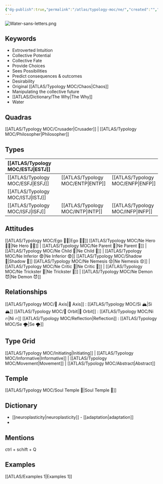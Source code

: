 ```yaml
---
{"dg-publish":true,"permalink":"/atlas/typology-moc/ne/","created":"","updated":"2023-04-03T22:24:03.590+02:00"}
---
```


![Water-sans-letters.png](/img/user/EXTRAS/Images/Water-sans-letters.png)
## Keywords 
- Extroverted Intuition
- Collective Potential
- Collective Fate
- Provide Choices 
- Sees Possibilities 
- Predict consequences & outcomes 
- Desirability
- Original [[ATLAS/Typology MOC/Chaos\|Chaos]]
- Manipulating the collective future 
- [[ATLAS/Dictionary/The Why\|The Why]]
- Water

## Quadras
[[ATLAS/Typology MOC/Crusader\|Crusader]] | [[ATLAS/Typology MOC/Philosopher\|Philosopher]] 

## Types 

| [[ATLAS/Typology MOC/ESTJ\|ESTJ]]&nbsp; | |   | |
|:---------------|:-----------|:---------------|:---------------|
| [[ATLAS/Typology MOC/ESFJ\|ESFJ]]       |  | [[ATLAS/Typology MOC/ENTP\|ENTP]]&nbsp; | [[ATLAS/Typology MOC/ENFP\|ENFP]]       |
| [[ATLAS/Typology MOC/ISTJ\|ISTJ]]       |  |   |    |
| [[ATLAS/Typology MOC/ISFJ\|ISFJ]]&nbsp; |  |  [[ATLAS/Typology MOC/INTP\|INTP]]      | [[ATLAS/Typology MOC/INFP\|INFP]]       |  

## Attitudes
[[ATLAS/Typology MOC/Ego 🙋‍♂️\|Ego 🙋‍♂️]]
[[ATLAS/Typology MOC/Ne Hero 🦸‍♂️\|Ne Hero 🦸‍♂️]] | [[ATLAS/Typology MOC/Ne Parent 🤨\|Ne Parent 🤨]] | [[ATLAS/Typology MOC/Ne Child 🧒\|Ne Child 🧒]] | [[ATLAS/Typology MOC/Ne Inferior 😨\|Ne Inferior 😨]]
[[ATLAS/Typology MOC/Shadow 👤\|Shadow 👤]] 
[[ATLAS/Typology MOC/Ne Nemesis 😟\|Ne Nemesis 😟]] | [[ATLAS/Typology MOC/Ne Critic 🤔\|Ne Critic 🤔]] | [[ATLAS/Typology MOC/Ne Trickster 🤡\|Ne Trickster 🤡]] | [[ATLAS/Typology MOC/Ne Demon 😈\|Ne Demon 😈]]

## Relationships 
[[ATLAS/Typology MOC/🧲 Axis\|🧲 Axis]] : [[ATLAS/Typology MOC/Si 🏔️\|Si 🏔️]]
[[ATLAS/Typology MOC/🔄 Orbit\|🔄 Orbit]] : [[ATLAS/Typology MOC/Ni 🔥\|Ni 🔥]]
[[ATLAS/Typology MOC/Reflection\|Reflection]]  : [[ATLAS/Typology MOC/Se 🌪️\|Se 🌪️]]

## Type Grid 
[[ATLAS/Typology MOC/Initiating\|Initiating]] | [[ATLAS/Typology MOC/Informative\|Informative]] | [[ATLAS/Typology MOC/Movement\|Movement]] | [[ATLAS/Typology MOC/Abstract\|Abstract]] 

## Temple 
[[ATLAS/Typology MOC/Soul Temple 👥\|Soul Temple 👥]]

## Dictionary
- [[neuroplasticity\|neuroplasticity]] - [[adaptation\|adaptation]]
- 

## Mentions 
ctrl + schift + Q

## Examples 
[[ATLAS/Examples 1\|Examples 1]] 
